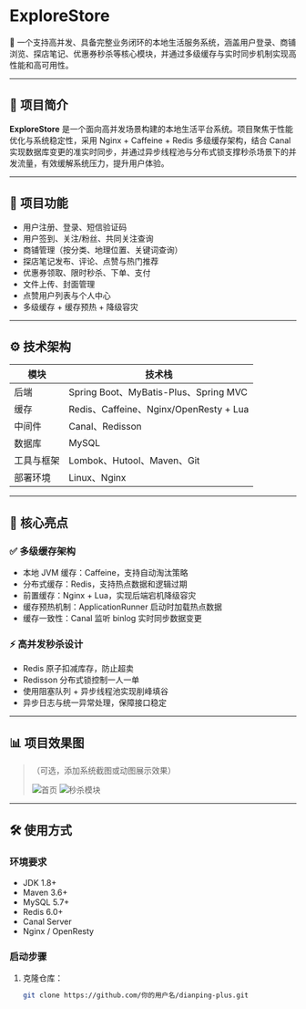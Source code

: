 # ExploreStore

🚀 一个支持高并发、具备完整业务闭环的本地生活服务系统，涵盖用户登录、商铺浏览、探店笔记、优惠券秒杀等核心模块，并通过多级缓存与实时同步机制实现高性能和高可用性。

---

## 📌 项目简介

**ExploreStore** 是一个面向高并发场景构建的本地生活平台系统。项目聚焦于性能优化与系统稳定性，采用 Nginx + Caffeine + Redis 多级缓存架构，结合 Canal 实现数据库变更的准实时同步，并通过异步线程池与分布式锁支撑秒杀场景下的并发流量，有效缓解系统压力，提升用户体验。

---

## 🧩 项目功能

- 用户注册、登录、短信验证码
- 用户签到、关注/粉丝、共同关注查询
- 商铺管理（按分类、地理位置、关键词查询）
- 探店笔记发布、评论、点赞与热门推荐
- 优惠券领取、限时秒杀、下单、支付
- 文件上传、封面管理
- 点赞用户列表与个人中心
- 多级缓存 + 缓存预热 + 降级容灾

---

## ⚙️ 技术架构

| 模块       | 技术栈 |
|------------|--------|
| 后端       | Spring Boot、MyBatis-Plus、Spring MVC |
| 缓存       | Redis、Caffeine、Nginx/OpenResty + Lua |
| 中间件     | Canal、Redisson |
| 数据库     | MySQL |
| 工具与框架 | Lombok、Hutool、Maven、Git |
| 部署环境   | Linux、Nginx |

---

## 🧠 核心亮点

### ✅ 多级缓存架构
- 本地 JVM 缓存：Caffeine，支持自动淘汰策略
- 分布式缓存：Redis，支持热点数据和逻辑过期
- 前置缓存：Nginx + Lua，实现后端宕机降级容灾
- 缓存预热机制：ApplicationRunner 启动时加载热点数据
- 缓存一致性：Canal 监听 binlog 实时同步数据变更

### ⚡ 高并发秒杀设计
- Redis 原子扣减库存，防止超卖
- Redisson 分布式锁控制一人一单
- 使用阻塞队列 + 异步线程池实现削峰填谷
- 异步日志与统一异常处理，保障接口稳定

---

## 📊 项目效果图

>（可选，添加系统截图或动图展示效果）
> 
> ![首页](https://your-image-link.com/index.png)
> ![秒杀模块](https://your-image-link.com/seckill.png)

---

## 🛠 使用方式

### 环境要求

- JDK 1.8+
- Maven 3.6+
- MySQL 5.7+
- Redis 6.0+
- Canal Server
- Nginx / OpenResty

### 启动步骤

1. 克隆仓库：
   ```bash
   git clone https://github.com/你的用户名/dianping-plus.git


